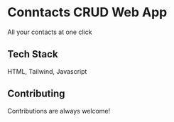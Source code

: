 
# Conntacts CRUD Web App 

All your contacts at one click 


## Tech Stack

HTML, Tailwind, Javascript



## Contributing

Contributions are always welcome!



